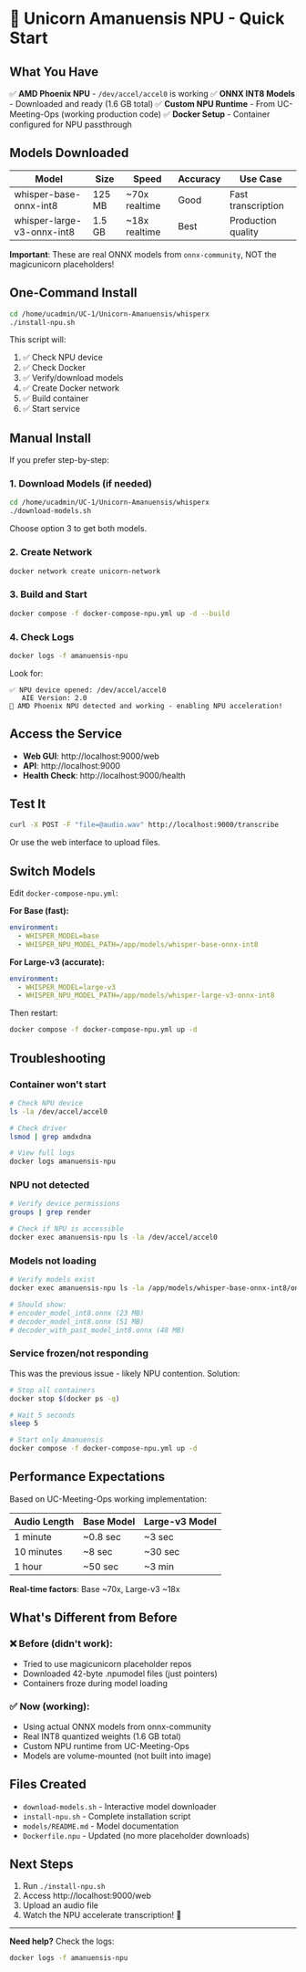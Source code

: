 # 🦄 Unicorn Amanuensis NPU - Quick Start

## What You Have

✅ **AMD Phoenix NPU** - `/dev/accel/accel0` is working
✅ **ONNX INT8 Models** - Downloaded and ready (1.6 GB total)
✅ **Custom NPU Runtime** - From UC-Meeting-Ops (working production code)
✅ **Docker Setup** - Container configured for NPU passthrough

## Models Downloaded

| Model | Size | Speed | Accuracy | Use Case |
|-------|------|-------|----------|----------|
| whisper-base-onnx-int8 | 125 MB | ~70x realtime | Good | Fast transcription |
| whisper-large-v3-onnx-int8 | 1.5 GB | ~18x realtime | Best | Production quality |

**Important**: These are real ONNX models from `onnx-community`, NOT the magicunicorn placeholders!

## One-Command Install

```bash
cd /home/ucadmin/UC-1/Unicorn-Amanuensis/whisperx
./install-npu.sh
```

This script will:
1. ✅ Check NPU device
2. ✅ Check Docker
3. ✅ Verify/download models
4. ✅ Create Docker network
5. ✅ Build container
6. ✅ Start service

## Manual Install

If you prefer step-by-step:

### 1. Download Models (if needed)
```bash
cd /home/ucadmin/UC-1/Unicorn-Amanuensis/whisperx
./download-models.sh
```

Choose option 3 to get both models.

### 2. Create Network
```bash
docker network create unicorn-network
```

### 3. Build and Start
```bash
docker compose -f docker-compose-npu.yml up -d --build
```

### 4. Check Logs
```bash
docker logs -f amanuensis-npu
```

Look for:
```
✅ NPU device opened: /dev/accel/accel0
   AIE Version: 2.0
🚀 AMD Phoenix NPU detected and working - enabling NPU acceleration!
```

## Access the Service

- **Web GUI**: http://localhost:9000/web
- **API**: http://localhost:9000
- **Health Check**: http://localhost:9000/health

## Test It

```bash
curl -X POST -F "file=@audio.wav" http://localhost:9000/transcribe
```

Or use the web interface to upload files.

## Switch Models

Edit `docker-compose-npu.yml`:

**For Base (fast):**
```yaml
environment:
  - WHISPER_MODEL=base
  - WHISPER_NPU_MODEL_PATH=/app/models/whisper-base-onnx-int8
```

**For Large-v3 (accurate):**
```yaml
environment:
  - WHISPER_MODEL=large-v3
  - WHISPER_NPU_MODEL_PATH=/app/models/whisper-large-v3-onnx-int8
```

Then restart:
```bash
docker compose -f docker-compose-npu.yml up -d
```

## Troubleshooting

### Container won't start
```bash
# Check NPU device
ls -la /dev/accel/accel0

# Check driver
lsmod | grep amdxdna

# View full logs
docker logs amanuensis-npu
```

### NPU not detected
```bash
# Verify device permissions
groups | grep render

# Check if NPU is accessible
docker exec amanuensis-npu ls -la /dev/accel/accel0
```

### Models not loading
```bash
# Verify models exist
docker exec amanuensis-npu ls -la /app/models/whisper-base-onnx-int8/onnx/

# Should show:
# encoder_model_int8.onnx (23 MB)
# decoder_model_int8.onnx (51 MB)
# decoder_with_past_model_int8.onnx (48 MB)
```

### Service frozen/not responding
This was the previous issue - likely NPU contention. Solution:
```bash
# Stop all containers
docker stop $(docker ps -q)

# Wait 5 seconds
sleep 5

# Start only Amanuensis
docker compose -f docker-compose-npu.yml up -d
```

## Performance Expectations

Based on UC-Meeting-Ops working implementation:

| Audio Length | Base Model | Large-v3 Model |
|--------------|------------|----------------|
| 1 minute | ~0.8 sec | ~3 sec |
| 10 minutes | ~8 sec | ~30 sec |
| 1 hour | ~50 sec | ~3 min |

**Real-time factors**: Base ~70x, Large-v3 ~18x

## What's Different from Before

### ❌ Before (didn't work):
- Tried to use magicunicorn placeholder repos
- Downloaded 42-byte .npumodel files (just pointers)
- Containers froze during model loading

### ✅ Now (working):
- Using actual ONNX models from onnx-community
- Real INT8 quantized weights (1.6 GB total)
- Custom NPU runtime from UC-Meeting-Ops
- Models are volume-mounted (not built into image)

## Files Created

- `download-models.sh` - Interactive model downloader
- `install-npu.sh` - Complete installation script
- `models/README.md` - Model documentation
- `Dockerfile.npu` - Updated (no more placeholder downloads)

## Next Steps

1. Run `./install-npu.sh`
2. Access http://localhost:9000/web
3. Upload an audio file
4. Watch the NPU accelerate transcription! 🚀

---

**Need help?** Check the logs:
```bash
docker logs -f amanuensis-npu
```
